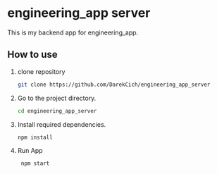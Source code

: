 # engineering_app server
This is my backend app for engineering_app.

## How to use

1. clone repository

    ```bash
    git clone https://github.com/DarekCich/engineering_app_server
    ```

2. Go to the project directory.

    ```bash
    cd engineering_app_server
    ```

3. Install required dependencies.

    ```bash
    npm install
    ```

4. Run App

   ```bash
    npm start
   ```
